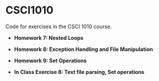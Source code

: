 # CSCI1010
Code for exercises in the CSCI 1010 course.
- **Homework 7: Nested Loops**
- **Homework 8: Exception Handling and File Manipulation**
- **Homework 9: Set Operations**

- **In Class Exercise 8: Text file parsing, Set operations**

